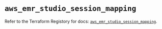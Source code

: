 # `aws_emr_studio_session_mapping`

Refer to the Terraform Registory for docs: [`aws_emr_studio_session_mapping`](https://registry.terraform.io/providers/hashicorp/aws/5.6.1/docs/resources/emr_studio_session_mapping).
